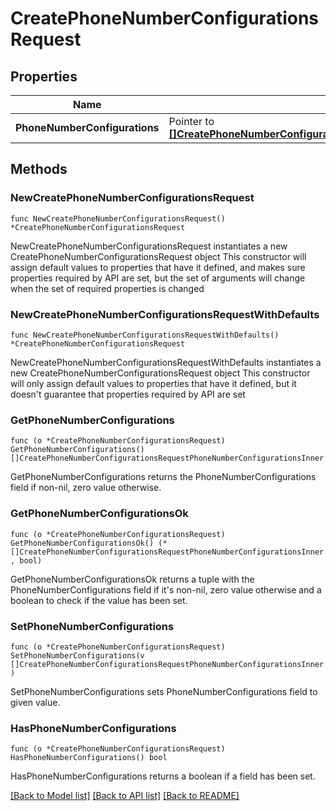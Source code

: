 # CreatePhoneNumberConfigurationsRequest

## Properties

Name | Type | Description | Notes
------------ | ------------- | ------------- | -------------
**PhoneNumberConfigurations** | Pointer to [**[]CreatePhoneNumberConfigurationsRequestPhoneNumberConfigurationsInner**](CreatePhoneNumberConfigurationsRequestPhoneNumberConfigurationsInner.md) |  | [optional] 

## Methods

### NewCreatePhoneNumberConfigurationsRequest

`func NewCreatePhoneNumberConfigurationsRequest() *CreatePhoneNumberConfigurationsRequest`

NewCreatePhoneNumberConfigurationsRequest instantiates a new CreatePhoneNumberConfigurationsRequest object
This constructor will assign default values to properties that have it defined,
and makes sure properties required by API are set, but the set of arguments
will change when the set of required properties is changed

### NewCreatePhoneNumberConfigurationsRequestWithDefaults

`func NewCreatePhoneNumberConfigurationsRequestWithDefaults() *CreatePhoneNumberConfigurationsRequest`

NewCreatePhoneNumberConfigurationsRequestWithDefaults instantiates a new CreatePhoneNumberConfigurationsRequest object
This constructor will only assign default values to properties that have it defined,
but it doesn't guarantee that properties required by API are set

### GetPhoneNumberConfigurations

`func (o *CreatePhoneNumberConfigurationsRequest) GetPhoneNumberConfigurations() []CreatePhoneNumberConfigurationsRequestPhoneNumberConfigurationsInner`

GetPhoneNumberConfigurations returns the PhoneNumberConfigurations field if non-nil, zero value otherwise.

### GetPhoneNumberConfigurationsOk

`func (o *CreatePhoneNumberConfigurationsRequest) GetPhoneNumberConfigurationsOk() (*[]CreatePhoneNumberConfigurationsRequestPhoneNumberConfigurationsInner, bool)`

GetPhoneNumberConfigurationsOk returns a tuple with the PhoneNumberConfigurations field if it's non-nil, zero value otherwise
and a boolean to check if the value has been set.

### SetPhoneNumberConfigurations

`func (o *CreatePhoneNumberConfigurationsRequest) SetPhoneNumberConfigurations(v []CreatePhoneNumberConfigurationsRequestPhoneNumberConfigurationsInner)`

SetPhoneNumberConfigurations sets PhoneNumberConfigurations field to given value.

### HasPhoneNumberConfigurations

`func (o *CreatePhoneNumberConfigurationsRequest) HasPhoneNumberConfigurations() bool`

HasPhoneNumberConfigurations returns a boolean if a field has been set.


[[Back to Model list]](../README.md#documentation-for-models) [[Back to API list]](../README.md#documentation-for-api-endpoints) [[Back to README]](../README.md)



